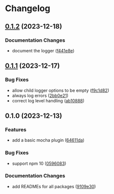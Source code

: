 # Changelog

## [0.1.2](https://github.com/rowanmanning/toolchain/compare/logger-v0.1.1...logger-v0.1.2) (2023-12-18)


### Documentation Changes

* document the logger ([f441e8e](https://github.com/rowanmanning/toolchain/commit/f441e8e08673f2117e87353213e069ba23dbe9d1))

## [0.1.1](https://github.com/rowanmanning/toolchain/compare/logger-v0.1.0...logger-v0.1.1) (2023-12-17)


### Bug Fixes

* allow child logger options to be empty ([f9c1d82](https://github.com/rowanmanning/toolchain/commit/f9c1d82d28b520f24a4069b125cdb3ddcd214aa1))
* always log errors ([2bb0e21](https://github.com/rowanmanning/toolchain/commit/2bb0e21061f1a44dd7bc6f9af23b78946387819c))
* correct log level handling ([ab10888](https://github.com/rowanmanning/toolchain/commit/ab1088818d261b3ae170045a5d1c1b911b020ab6))

## 0.1.0 (2023-12-13)


### Features

* add a basic mocha plugin ([64611da](https://github.com/rowanmanning/toolchain/commit/64611da7a75368a53ad73b38806409760304b0ac))


### Bug Fixes

* support npm 10 ([0596083](https://github.com/rowanmanning/toolchain/commit/05960837bbf1637f258a4080971b3f36364dc2cd))


### Documentation Changes

* add READMEs for all packages ([9109e30](https://github.com/rowanmanning/toolchain/commit/9109e304fb3b2d1a810e1fc948fef2b325be1099))

